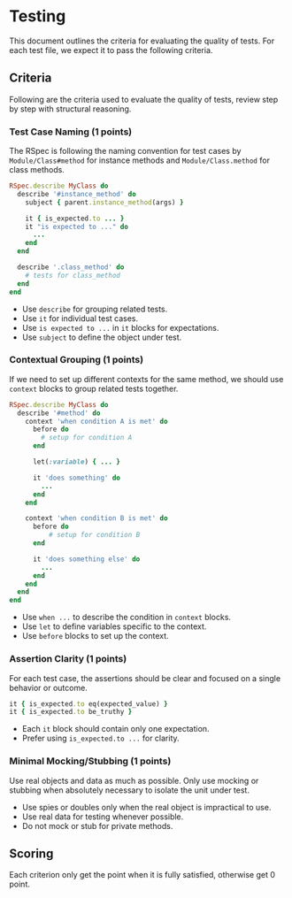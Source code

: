 # Testing

This document outlines the criteria for evaluating the quality of tests. For each test file, we expect it to pass the following criteria.

## Criteria

Following are the criteria used to evaluate the quality of tests, review step by step with structural reasoning.

### Test Case Naming (1 points)

The RSpec is following the naming convention for test cases by `Module/Class#method` for instance methods and `Module/Class.method` for class methods.

```ruby
RSpec.describe MyClass do
  describe '#instance_method' do
    subject { parent.instance_method(args) }

    it { is_expected.to ... }
    it "is expected to ..." do
      ...
    end
  end

  describe '.class_method' do
    # tests for class_method
  end
end
```

- Use `describe` for grouping related tests.
- Use `it` for individual test cases.
- Use `is expected to ...` in `it` blocks for expectations.
- Use `subject` to define the object under test.

### Contextual Grouping (1 points)

If we need to set up different contexts for the same method, we should use `context` blocks to group related tests together.

```ruby
RSpec.describe MyClass do
  describe '#method' do
    context 'when condition A is met' do
      before do
        # setup for condition A
      end

      let(:variable) { ... }

      it 'does something' do
        ...
      end
    end

    context 'when condition B is met' do
      before do
          # setup for condition B
      end

      it 'does something else' do
        ...
      end
    end
  end
end
```

- Use `when ...` to describe the condition in `context` blocks.
- Use `let` to define variables specific to the context.
- Use `before` blocks to set up the context.

### Assertion Clarity (1 points)

For each test case, the assertions should be clear and focused on a single behavior or outcome.

```ruby
it { is_expected.to eq(expected_value) }
it { is_expected.to be_truthy }
```

- Each `it` block should contain only one expectation.
- Prefer using `is_expected.to ...` for clarity.

### Minimal Mocking/Stubbing (1 points)

Use real objects and data as much as possible. Only use mocking or stubbing when absolutely necessary to isolate the unit under test.

- Use spies or doubles only when the real object is impractical to use.
- Use real data for testing whenever possible.
- Do not mock or stub for private methods.

## Scoring

Each criterion only get the point when it is fully satisfied, otherwise get 0 point.
